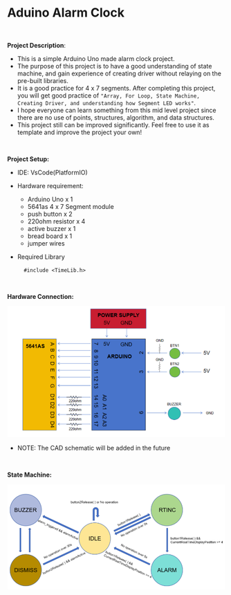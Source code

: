 
# Aduino Alarm Clock

<br/>

**Project Description**: 
- This is a simple Arduino Uno made alarm clock project. 
- The purpose of this project is to have a good understanding of state machine, and gain experience of creating driver without relaying on the pre-built libraries. 
- It is a good practice for 4 x 7 segments. After completing this project, you will get good practice of `"Array, For Loop, State Machine, Creating Driver, and understanding how Segment LED works"`. 
- I hope everyone can learn something from this mid level project since there are no use of points, structures, algorithm, and data structures. 
- This project still can be improved significantly. Feel free to use it as template and improve the project your own!

<br/>

**Project Setup:**
- IDE: VsCode(PlatformIO)
- Hardware requirement:
  - Arduino Uno x 1
  - 5641as 4 x 7 Segment module
  - push button x 2
  - 220ohm resistor x 4
  - active buzzer x 1
  - bread board x 1
  - jumper wires
- Required Library
        
        #include <TimeLib.h>

<br/>

**Hardware Connection:**

![Hardware Layout](lib\Hardware_Layout.png)

- NOTE: The CAD schematic will be added in the future

<br/>

**State Machine:**

![State Machine Diagram](lib\State_Machine_Diagram.png)